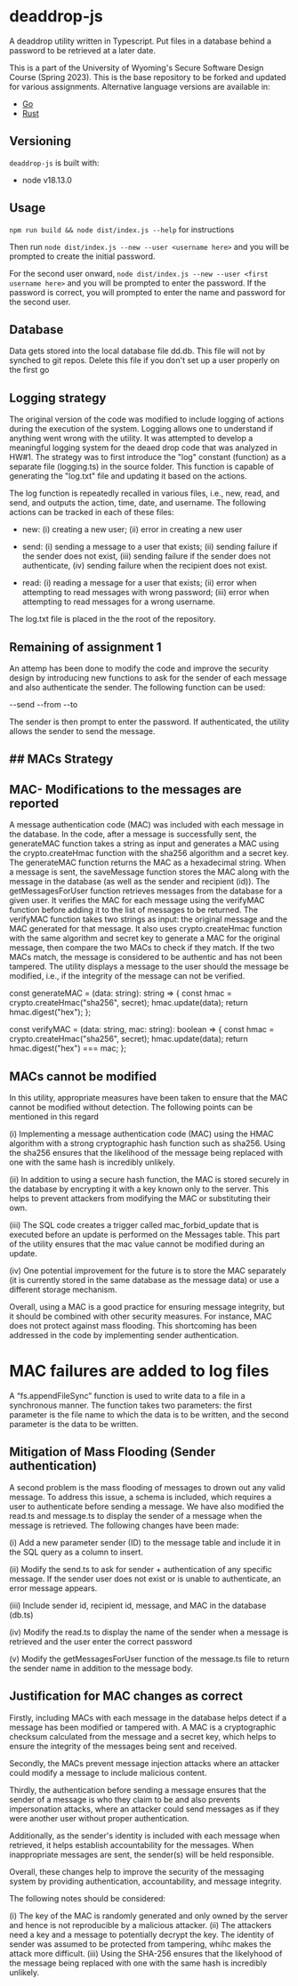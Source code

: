 #  deaddrop-js

A deaddrop utility written in Typescript. Put files in a database behind a password to be retrieved at a later date.

This is a part of the University of Wyoming's Secure Software Design Course (Spring 2023). This is the base repository to be forked and updated for various assignments. Alternative language versions are available in:
- [Go](https://github.com/andey-robins/deaddrop-go)
- [Rust](https://github.com/andey-robins/deaddrop-rs)

## Versioning

`deaddrop-js` is built with:
- node v18.13.0

## Usage

`npm run build && node dist/index.js --help` for instructions

Then run `node dist/index.js --new --user <username here>` and you will be prompted to create the initial password.

For the second user onward, `node dist/index.js --new --user <first username here>` and you will be prompted to enter the password. If the password is correct, you will prompted to enter the name and password for the second user.


## Database

Data gets stored into the local database file dd.db. This file will not by synched to git repos. Delete this file if you don't set up a user properly on the first go


## Logging strategy

The original version of the code was modified to include logging of actions during the execution of the system. Logging allows one to  understand if anything went wrong with the utility. It was attempted to develop a meaningful logging system for the deaed drop code that was analyzed in HW#1. The strategy was to first introduce the "log" constant (function) as a separate file (logging.ts) in the source folder. This function is capable of generating the "log.txt" file and updating it based on the actions. 

The log function is repeatedly recalled in various files, i.e., new, read, and send, and outputs the action, time, date, and username. The following actions can be tracked in each of these files:

- new: (i) creating a new user; (ii) error in creating a new user

- send: (i) sending a message to a user that exists; (ii) sending failure if the sender does not exist, (iii) sending failure if the sender does not authenticate, (iv) sending failure when the recipient does not exist.

- read: (i) reading a message for a user that exists; (ii) error when attempting to read messages with wrong password; (iii) error when attempting to read messages for a wrong username.

The log.txt file is placed in the the root of the repository.


## Remaining of assignment 1

An attemp has been done to modify the code and improve the security design by introducing new functions to ask for the sender of each message and also authenticate the sender. The following function can be used:

--send --from  <sender username> --to <recipient username>

The sender is then prompt to enter the password. If authenticated, the utility allows the sender to send the message.


## ## MACs Strategy

## MAC- Modifications to the messages are reported

A message authentication code (MAC) was included with each message in the database. In the code, after a message is successfully sent, the generateMAC function takes a string as input and generates a MAC using the crypto.createHmac function with the sha256 algorithm and a secret key. The generateMAC function returns the MAC as a hexadecimal string. When a message is sent, the saveMessage function stores the MAC along with the message in the database (as well as the sender and recipient (id)). The getMessagesForUser function retrieves messages from the database for a given user. It verifies the MAC for each message using the verifyMAC function before adding it to the list of messages to be returned. The verifyMAC function takes two strings as input: the original message and the MAC generated for that message. It also uses crypto.createHmac function with the same algorithm and secret key to generate a MAC for the original message, then compare the two MACs to check if they match. If the two MACs match, the message is considered to be authentic and has not been tampered. The utility displays a message to the user should the message be modified, i.e., if the integrity of the message can not be verified.

const generateMAC = (data: string): string => {
  const hmac = crypto.createHmac("sha256", secret);
  hmac.update(data);
  return hmac.digest("hex");
};

const verifyMAC = (data: string, mac: string): boolean => {
  const hmac = crypto.createHmac("sha256", secret);
  hmac.update(data);
  return hmac.digest("hex") === mac;
};

## MACs cannot be modified

In this utility, appropriate measures have been taken to ensure that the MAC cannot be modified without detection. The following points can be mentioned in this regard

(i)	Implementing a message authentication code (MAC) using the HMAC algorithm with a strong cryptographic hash function such as sha256. Using the sha256 ensures that the likelihood of the message being replaced with one with the same hash is incredibly unlikely.

(ii)	In addition to using a secure hash function, the MAC is stored securely in the database by encrypting it with a key known only to the server. This helps to prevent attackers from modifying the MAC or substituting their own. 

(iii)	The SQL code creates a trigger called mac_forbid_update that is executed before an update is performed on the Messages table. This part of the utility ensures that the mac value cannot be modified during an update.

(iv)	One potential improvement for the future is to store the MAC separately (it is currently stored in the same database as the message data) or use a different storage mechanism.

Overall, using a MAC is a good practice for ensuring message integrity, but it should be combined with other security measures. For instance, MAC does not protect against mass flooding. This shortcoming has been addressed in the code by implementing sender authentication. 

# MAC failures are added to log files

A “fs.appendFileSync” function is used to write data to a file in a synchronous manner. The function takes two parameters: the first parameter is the file name to which the data is to be written, and the second parameter is the data to be written.


## Mitigation of Mass Flooding (Sender authentication)

A second problem is the mass flooding of messages to drown out any valid message. To address this issue, a schema is included, which requires a user to authenticate before sending a message. We have also modified the read.ts and message.ts to display the sender of a message when the message is retrieved. The following changes have been made:

(i)	Add a new parameter sender (ID) to the message table and include it in the SQL query as a column to insert.

(ii)	Modify the send.ts to ask for sender + authentication of any specific message. If the sender user does not exist or is unable to authenticate, an error message appears. 

(iii)	Include sender id, recipient id, message, and MAC in the database (db.ts)

(iv)	Modify the read.ts to display the name of the sender when a message is retrieved and the user enter the correct password

(v)	Modify the getMessagesForUser function of the message.ts file to return the sender name in addition to the message body. 

## Justification for MAC changes as correct

Firstly, including MACs with each message in the database helps detect if a message has been modified or tampered with.  A MAC is a cryptographic checksum calculated from the message and a secret key, which helps to ensure the integrity of the messages being sent and received.

Secondly, the MACs prevent message injection attacks where an attacker could modify a message to include malicious content.

Thirdly, the authentication before sending a message ensures that the sender of a message is who they claim to be and also prevents impersonation attacks, where an attacker could send messages as if they were another user without proper authentication.

Additionally, as the sender's identity is included with each message when retrieved, it helps establish accountability for the messages. When inappropriate messages are sent, the sender(s) will be held responsible.

Overall, these changes help to improve the security of the messaging system by providing authentication, accountability, and message integrity.

The following notes should be considered:

(i) The key of the MAC is randomly generated and only owned by the server and hence is not reproducible by a malicious attacker. 
(ii) The attackers need a key and a message to potentially decrypt the key. The identity of sender was assumed to be protected from tampering, whihc makes the attack more difficult.
(iii) Using the SHA-256 ensures that the likelyhood of the message being replaced with one with the same hash is incredibly unlikely.